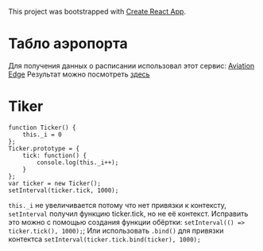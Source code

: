 This project was bootstrapped with [Create React App](https://github.com/facebookincubator/create-react-app).

# Табло аэропорта
Для получения данных о расписании использовал этот сервис: [Aviation Edge](https://aviation-edge.com/developers/)
Результат можно посмотреть [здесь](https://i-obraztcov.github.io/board-flights/)

# Tiker
```
function Ticker() {
    this._i = 0
};
Ticker.prototype = { 
    tick: function() {
        console.log(this._i++); 
    }
};
var ticker = new Ticker();
setInterval(ticker.tick, 1000);
```
```this._i``` не увеличивается потому что нет привязки к контексту, 
```setInterval``` получил функцию ticker.tick, но не её контекст.
Исправить это можно с помощью создания функции обёртки: 
```setInterval(() => ticker.tick(), 1000);```;
Или использовать ```.bind()``` для привязки контектса ```setInterval(ticker.tick.bind(ticker), 1000);```
